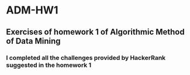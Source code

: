# ADM-HW1
## Exercises of homework 1 of Algorithmic Method of Data Mining
### I completed all the challenges provided by HackerRank suggested in the homework 1 

